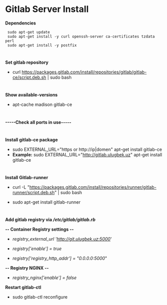 # **Gitlab Server Install**

**Dependencies**

     sudo apt-get update
     sudo apt-get install -y curl openssh-server ca-certificates tzdata perl
     sudo apt-get install -y postfix
#
**Set gitlab repository**

- curl https://packages.gitlab.com/install/repositories/gitlab/gitlab-ce/script.deb.sh | sudo bash
#
**Show available-versions**

- apt-cache madison gitlab-ce 

#
**-----Check all ports in use-----**
#
**Install gitlab-ce package**

- sudo EXTERNAL_URL="https or http://ip|domen" apt-get install gitlab-ce
- 
  **Example:** sudo EXTERNAL_URL="http://gitlab.ulugbek.uz" apt-get install gitlab-ce
#
**Install Gitlab-runner**

- curl -L "https://packages.gitlab.com/install/repositories/runner/gitlab-runner/script.deb.sh" | sudo bash

- sudo apt-get install gitlab-runner
#
**Add gitlab registry via _/etc/gitlab/gitlab.rb_**

**-- Container Registry settings --**

- _registry_external_url 'http://git.ulugbek.uz:5000_'

- _registry['enable'] = true_

- _registry['registry_http_addr'] = "0.0.0.0:5000_"

**-- Registry NGINX --**

- _registry_nginx['enable'] = false_

**Restart gitlab-ctl**

- sudo gitlab-ctl reconfigure

